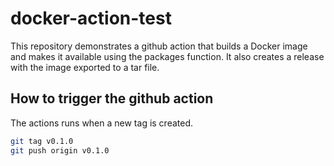 # docker-action-test
This repository demonstrates a github action that builds a Docker image and makes it available using the packages function. It also creates a release with the image exported to a tar file.

## How to trigger the github action
The actions runs when a new tag is created.
```sh
git tag v0.1.0
git push origin v0.1.0
```
